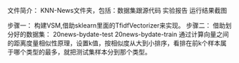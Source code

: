 文件简介：
KNN-News文件夹，包括：数据集跟源代码
实验报告
运行结果截图

步骤一：
构建VSM,借助sklearn里面的TfidfVectorizer来实现。
步骤二：
借助划分好的数据集：
20news-bydate-test
20news-bydate-train
通过计算向量之间的距离度量相似性原理，设置k值，按相似度从大到小排序，看排在前k个样本属于哪个类型的最多，就把测试集样本分到那个类型。